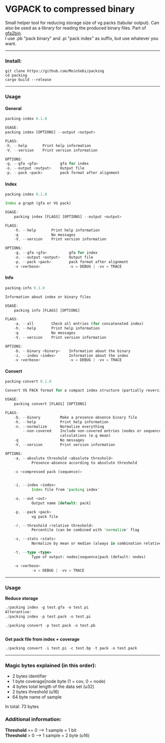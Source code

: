 # VGPACK to compressed binary
Small helper tool for reducing storage size of vg packs (tabular output).
Can also be used as a library for reading the produced binary files. Part of [gfa2bin](https://github.com/MoinSebi/gfa2bin).  
I use .pb "pack binary" and .pi "pack index" as suffix, but use whatever you want.  



___ 
### Install: 

```
git clone https://github.com/MoinSebi/packing
cd packing
cargo build --release
```
___
### Usage
#### General
```rust
packing-index 0.1.0

USAGE:
packing index [OPTIONS] --output <output>

FLAGS:
-h, --help       Print help information
-V, --version    Print version information

OPTIONS:
-g, --gfa <gfa>          gfa for index
-o, --output <output>    Output file
-p, --pack <pack>        pack format after alignment


```
#### Index
```rust 
packing-index 0.1.0

Index a graph (gfa or VG pack)

USAGE:
    packing index [FLAGS] [OPTIONS] --output <output>

FLAGS:
    -h, --help       Print help information
    -q               No messages
    -V, --version    Print version information

OPTIONS:
    -g, --gfa <gfa>          gfa for index
    -o, --output <output>    Output file
    -p, --pack <pack>        pack format after alignment
    -v <verbose>             -v = DEBUG | -vv = TRACE

```
#### Info
```rust 
packing-info 0.1.0

Information about index or binary files

USAGE:
    packing info [FLAGS] [OPTIONS]

FLAGS:
    -a, --all        Check all entries (for concatenated index)
    -h, --help       Print help information
    -q               No messages
    -V, --version    Print version information

OPTIONS:
    -b, --binary <binary>    Information about the binary
    -i, --index <index>      Information about the index
    -v <verbose>             -v = DEBUG | -vv = TRACE


```

#### Convert
```rust 
packing-convert 0.1.0

Convert VG PACK format for a compact index structure (partially reversible)

USAGE:
    packing convert [FLAGS] [OPTIONS]

FLAGS:
    -b, --binary         Make a presence-absence binary file
    -h, --help           Print help information
    -n, --normalize      Normalize everything
        --non-covered    Include non-covered entries (nodes or sequences) for dynamic normalizing
                         calculations (e.g mean)
    -q                   No messages
    -V, --version        Print version information

OPTIONS:
    -a, --absolute threshold <absolute threshold>
            Presence-absence according to absolute threshold

    -c <compressed pack (sequence)>
            

    -i, --index <index>
            Index file from 'packing index'

    -o, --out <out>
            Output name [default: pack]

    -p, --pack <pack>
            vg pack file

    -r, --threshold <relative threshold>
            Percentile (can be combined with 'normalize' flag

    -s, --stats <stats>
            Normalize by mean or median (always in combination relative threshold)

    -t, --type <type>
            Type of output: nodes|sequence|pack (default: nodes)

    -v <verbose>
            -v = DEBUG | -vv = TRACE
```
--- 
### Usage

**Reduce storage**
```rust 
./packing index -g test.gfa -o test.pi 
Alterantive: 
./packing index -p test.pack -o test.pi 

./packing convert -p test.pack -o test.pb
  
```

**Get pack file from index + coverage**
```rust 
./packing convert -i test.pi -c test.bp -t pack -o test.pack   
```




---

### Magic bytes explained (in this order): 
- 2 bytes identifier
- 1 byte coverage|node byte  (1 = cov, 0 = node) 
- 4 bytes total length of the data set (u32)
- 2 bytes threshold (u16)
- 64 byte name of sample

In total: 73 bytes

### Additional information:    

**Threshold** == 0 --> 1 sample = 1 bit  
**Threshold** > 0 --> 1 sample = 2 byte (u16)        
  



